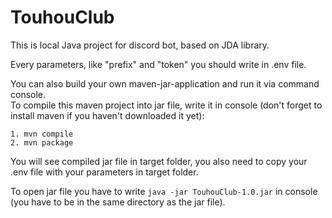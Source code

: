 # TouhouClub
This is local Java project for discord bot, based on JDA library.

Every parameters, like "prefix" and "token" you should write in .env file.

You can also build your own maven-jar-application and run it via command console.\
To compile this maven project into jar file, write it in console (don't forget to install maven if you haven't downloaded it yet):

`1. mvn compile`\
`2. mvn package`

You will see compiled jar file in target folder, you also need to copy your .env file with your parameters in target folder.

To open jar file you have to write `java -jar TouhouClub-1.0.jar` in console (you have to be in the same directory as the jar file).
